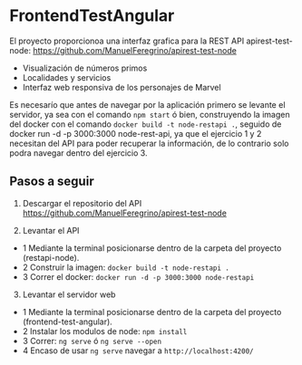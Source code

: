 # FrontendTestAngular

El proyecto proporcionoa una interfaz grafica para la REST API apirest-test-node:
https://github.com/ManuelFeregrino/apirest-test-node

* Visualización de números primos
* Localidades y servicios
* Interfaz web responsiva de los personajes de Marvel 

Es necesarío que antes de navegar por la aplicación primero se levante el servidor, ya sea con el comando `npm start` ó bien, construyendo la imagen del docker con el comando `docker build -t node-restapi .`, seguido de docker run -d -p 3000:3000 node-rest-api, ya que el ejercicio 1 y 2 necesitan del API para poder recuperar la información, de lo contrario solo podra navegar dentro del ejercicio 3.

## Pasos a seguir

1. Descargar el repositorio del API https://github.com/ManuelFeregrino/apirest-test-node

2. Levantar el API
* 1 Mediante la terminal posicionarse dentro de la carpeta del proyecto (restapi-node).
* 2 Construir la imagen: `docker build -t node-restapi .`
* 3 Correr el docker: `docker run -d -p 3000:3000 node-restapi`

3. Levantar el servidor web
* 1 Mediante la terminal posicionarse dentro de la carpeta del proyecto (frontend-test-angular).
* 2 Instalar los modulos de node: `npm install`
* 3 Correr: `ng serve` ó `ng serve --open`
* 4 Encaso de usar `ng serve` navegar a `http://localhost:4200/`
